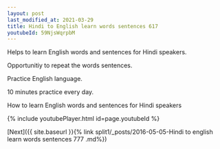 ```yaml
---
layout: post
last_modified_at: 2021-03-29
title: Hindi to English learn words sentences 617 
youtubeId: 59NjsWqrpbM
---
```

 
 
Helps to learn English words and sentences for Hindi speakers.

Opportunitiy to repeat the words sentences. 

Practice English language. 
 
10 minutes practice every day. 
 
How to learn English words and sentences for Hindi speakers 
 
{% include youtubePlayer.html id=page.youtubeId %}
 
 
[Next]({{ site.baseurl }}{% link  split1/_posts/2016-05-05-Hindi to english learn words sentences 777 .md%})
 
